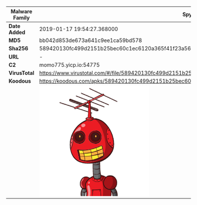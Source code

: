 | Malware Family | SpyNote                                                      |
| -------------- | ------------------------------------------------------------ |
| **Date Added** | 2019-01-17 19:54:27.368000                                                   |
| **MD5**        | bb042d853de673a641c9ee1ca59bd578                             |
| **Sha256**     | 589420130fc499d2151b25bec60c1ec6120a365f41f23a56ca289fbb7076e43d |
| **URL**        | -                                                            |
| **C2**         | momo775.yicp.io:54775 |
| **VirusTotal** | https://www.virustotal.com/#/file/589420130fc499d2151b25bec60c1ec6120a365f41f23a56ca289fbb7076e43d/detection |
| **Koodous**    | https://koodous.com/apks/589420130fc499d2151b25bec60c1ec6120a365f41f23a56ca289fbb7076e43d |
|                | ![](../assets/589420130fc499d2151b25bec60c1ec6120a365f41f23a56ca289fbb7076e43d.png) |
